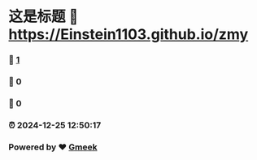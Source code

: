 # 这是标题 :link: https://Einstein1103.github.io/zmy 
### :page_facing_up: [1](https://Einstein1103.github.io/zmy/tag.html) 
### :speech_balloon: 0 
### :hibiscus: 0 
### :alarm_clock: 2024-12-25 12:50:17 
### Powered by :heart: [Gmeek](https://github.com/Meekdai/Gmeek)

